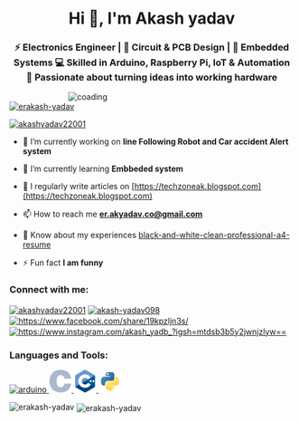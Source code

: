<h1 align="center">Hi 👋, I'm Akash yadav</h1>
<h3 align="center">⚡ Electronics Engineer | 🔧 Circuit & PCB Design | 📡 Embedded Systems 💻 Skilled in Arduino, Raspberry Pi, IoT & Automation 🚀 Passionate about turning ideas into working hardware</h3>

<img align="right" alt="coading" width="400" src="https://www.google.com/url?sa=i&url=https%3A%2F%2Fdesignbyebrahim.com%2Fprojects%2Fenph_253_competition&psig=AOvVaw3Ll_utM3yHEcHXIRMRZfM7&ust=1758342470844000&source=images&cd=vfe&opi=89978449&ved=0CBQQjRxqFwoTCNi5gKn-448DFQAAAAAdAAAAABAM">

<p align="left"> <a href="https://github.com/ryo-ma/github-profile-trophy"><img src="https://github-profile-trophy.vercel.app/?username=erakash-yadav" alt="erakash-yadav" /></a> </p>

<p align="left"> <a href="https://twitter.com/akashyadav22001" target="blank"><img src="https://img.shields.io/twitter/follow/akashyadav22001?logo=twitter&style=for-the-badge" alt="akashyadav22001" /></a> </p>

- 🔭 I’m currently working on **line Following Robot and Car accident Alert system**

- 🌱 I’m currently learning **Embbeded system**

- 📝 I regularly write articles on [https://techzoneak.blogspot.com](https://techzoneak.blogspot.com)

- 📫 How to reach me **er.akyadav.co@gmail.com**

- 📄 Know about my experiences [black-and-white-clean-professional-a4-resume](black-and-white-clean-professional-a4-resume)

- ⚡ Fun fact **I am funny**

<h3 align="left">Connect with me:</h3>
<p align="left">
<a href="https://twitter.com/akashyadav22001" target="blank"><img align="center" src="https://raw.githubusercontent.com/rahuldkjain/github-profile-readme-generator/master/src/images/icons/Social/twitter.svg" alt="akashyadav22001" height="30" width="40" /></a>
<a href="https://linkedin.com/in/akash-yadav098" target="blank"><img align="center" src="https://raw.githubusercontent.com/rahuldkjain/github-profile-readme-generator/master/src/images/icons/Social/linked-in-alt.svg" alt="akash-yadav098" height="30" width="40" /></a>
<a href="https://fb.com/https://www.facebook.com/share/19kpzljn3s/" target="blank"><img align="center" src="https://raw.githubusercontent.com/rahuldkjain/github-profile-readme-generator/master/src/images/icons/Social/facebook.svg" alt="https://www.facebook.com/share/19kpzljn3s/" height="30" width="40" /></a>
<a href="https://instagram.com/https://www.instagram.com/akash_yadb_?igsh=mtdsb3b5y2jwnjzlyw==" target="blank"><img align="center" src="https://raw.githubusercontent.com/rahuldkjain/github-profile-readme-generator/master/src/images/icons/Social/instagram.svg" alt="https://www.instagram.com/akash_yadb_?igsh=mtdsb3b5y2jwnjzlyw==" height="30" width="40" /></a>
</p>

<h3 align="left">Languages and Tools:</h3>
<p align="left"> <a href="https://www.arduino.cc/" target="_blank" rel="noreferrer"> <img src="https://cdn.worldvectorlogo.com/logos/arduino-1.svg" alt="arduino" width="40" height="40"/> </a> <a href="https://www.cprogramming.com/" target="_blank" rel="noreferrer"> <img src="https://raw.githubusercontent.com/devicons/devicon/master/icons/c/c-original.svg" alt="c" width="40" height="40"/> </a> <a href="https://www.w3schools.com/cpp/" target="_blank" rel="noreferrer"> <img src="https://raw.githubusercontent.com/devicons/devicon/master/icons/cplusplus/cplusplus-original.svg" alt="cplusplus" width="40" height="40"/> </a> <a href="https://www.python.org" target="_blank" rel="noreferrer"> <img src="https://raw.githubusercontent.com/devicons/devicon/master/icons/python/python-original.svg" alt="python" width="40" height="40"/> </a> </p>

<p><img align="left" src="https://github-readme-stats.vercel.app/api/top-langs?username=erakash-yadav&show_icons=true&locale=en&layout=compact" alt="erakash-yadav" /></p>

<p>&nbsp;<img align="center" src="https://github-readme-stats.vercel.app/api?username=erakash-yadav&show_icons=true&locale=en" alt="erakash-yadav" /></p>
